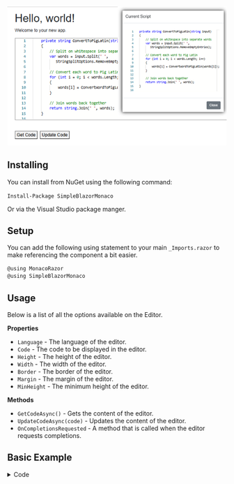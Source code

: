 ![image](https://github.com/ADefWebserver/MonacoRazor/blob/main/example.png)

## Installing

You can install from NuGet using the following command:

`Install-Package SimpleBlazorMonaco`

Or via the Visual Studio package manger.

## Setup

You can add the following using statement to your main `_Imports.razor` to make referencing the component a bit easier.

```cs
@using MonacoRazor
@using SimpleBlazorMonaco
```

## Usage

Below is a list of all the options available on the Editor.

**Properties**

- `Language` - The language of the editor.
- `Code`  - The code to be displayed in the editor.
- `Height` - The height of the editor.
- `Width` - The width of the editor.
- `Border` - The border of the editor.
- `Margin` - The margin of the editor.
- `MinHeight` - The minimum height of the editor.

**Methods**

- `GetCodeAsync()` - Gets the content of the editor.
- `UpdateCodeAsync(code)` - Updates the content of the editor.
- `OnCompletionsRequested`  - A method that is called when the editor requests completions.

## Basic Example

<details>
<summary>Code</summary>

```cs
@page "/"
@using SimpleBlazorMonaco
<h1>Hello, world!</h1>

Welcome to your new app.

<CodeEditor @ref="@MonacoCodeEditor"
            Language="csharp"
            Code="@CurrentScript"
            OnCompletionsRequested="GetCompletionsAsync"
            Height="300px"
            Width="90%"
            Border="2px solid gray"
            Margin="1em 0"
            MinHeight="300px" />
<br />
<button @onclick="GetCode">Get Code</button>&nbsp;
<button @onclick="UpdateCode">Update Code</button>

@if (!string.IsNullOrEmpty(Message))
{
    <div class="modal fade show" tabindex="-1" role="dialog"
         style="display: block;" aria-modal="true">
        <div class="modal-dialog" role="document">
            <div class="modal-content">
                <div class="modal-header">
                    <h5 class="modal-title">Current Script</h5>
                </div>
                <div class="modal-body">
                    <CodeEditor 
                        Language="csharp" 
                        Height="90%" 
                        Width="99%" 
                        Border="0px" 
                        Code="@Message" />
                </div>
                <div class="modal-footer">
                    <button type="button" class="btn btn-secondary"
                            data-bs-dismiss="modal" @onclick="CloseMessagePopup">
                        Close
                    </button>
                </div>
            </div>
        </div>
    </div>
    <div class="modal-backdrop fade show"></div>
}

@code {
    CodeEditor MonacoCodeEditor;
    string CurrentScript = "";
    string SampleScript = @"namespace Sample
    {
        public class MyClass
        {
        }
    }";

    protected override void OnInitialized()
    {
        CurrentScript = SampleScript;
    }

    Task<Suggestion[]> GetCompletionsAsync(string currentValue, Position position)
    {
        return Task.FromResult(new[]
        {
            new Suggestion {Label = "From C#", InsertText = "From C#" },
            new Suggestion {Label = "OK", InsertText = "OK" },
        });
    }

    private async Task GetCode()
    {
        CurrentScript = await MonacoCodeEditor.GetCodeAsync();
        Message = CurrentScript;
    }

    private async Task UpdateCode()
    {
        await MonacoCodeEditor.UpdateCodeAsync(SampleScript);
    }

    private string Message = "";

    private void CloseMessagePopup()
    {
        Message = "";
    }
}
```

</details>

